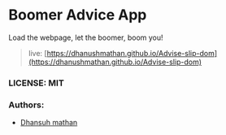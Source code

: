 # Boomer Advice App

Load the webpage, let the boomer, boom you!


> live: [https://dhanushmathan.github.io/Advise-slip-dom](https://dhanushmathan.github.io/Advise-slip-dom)

### LICENSE: MIT

### Authors:
 - [Dhansuh mathan](Dhansuhmathan)
